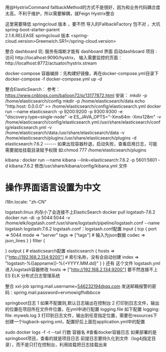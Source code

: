 用@HystrixCommand fallbackMethod的方式不是很好，因为和业务代码耦合度太高，不利于维护，所以需要解耦，就Feign Hystrix整合

这里需要降低 springcloud 版本 ，要不然 导入的FallbackFactory 包不对 ，大坑
<artifactId>spring-boot-starter-parent</artifactId>  
<version>2.1.6.RELEASE</version>
springcloud 版本
<spring-cloud.version>Greenwich.SR1</spring-cloud.version>

整合 dashboard 坑: 服务有熔断才能有 dashboard 界面
启动dashboard 项目 : 访问 http://localhost:9090/hystrix，
输入需要监控的页面： http://localhost:8772/actuator/hystrix.stream

docker-compose 容器编排：先构建好镜像，再在docker-compose.yml目录下    docker-compose -f docker-compose.yml up -d

整合ElasticSearch： 
参考： https://www.cnblogs.com/balloon72/p/13177872.html 
安装： mkdir -p  /home/elasticsearch/config    mkdir -p  /home/elasticsearch/data   echo "http.host: 0.0.0.0" >> /home/elasticsearch/config/elasticsearch.yml
docker run --name elasticsearch -p 9200:9200 -p 9300:9300  -e "discovery.type=single-node" -e ES_JAVA_OPTS="-Xms64m -Xmx128m" -v /home/elasticsearch/config/elasticsearch.yml:/usr/share/elasticsearch/config/elasticsearch.yml -v /home/elasticsearch/data:/usr/share/elasticsearch/data -v /home/elasticsearch/plugins:/usr/share/elasticsearch/plugins -d elasticsearch:7.6.2
------ 如果出现容器秒退，启动失败，查看启用日志，可能需要就给挂载目录赋予权限 如:chmod 777 /home/elasticsearch/plugins

kibana : docker run --name kibana --link=elasticsearch:7.6.2  -p 5601:5601 -d kibana:7.6.2
修改/usr/share/kibana/config/kibana.yml 文件 
# 操作界面语言设置为中文
i18n.locale: "zh-CN"

logstash:linux 内存小了会连接不上ElasticSearch
docker pull logstash-7.6.2
docker run -di -p 5044:5044 -v /home/elk/logstash.conf:/usr/share/logstash/pipeline/logstash.conf --name logstash logstash:7.6.2
logstash.conf：logstash.conf配置
input {
    tcp {
        port => 5044
        mode => "server"
        tags => ["tags"]
                # 输入为json数据
        codec => json_lines
    }
}
filter {

}
output {
        # elasticsearch配置
        elasticsearch {
                hosts => ["http://192.168.2.134:9200"]
                # 索引名称，没有会自动创建
                index => "logstash-%{[appname]}-%{+YYYY.MM.dd}"
        }
}
还有 这个文件 logstash.yml 进入logstash容器修改   hosts => ["http://192.168.2.134:9200"]  要不然连接不上ES
ELK 分布式日志管理系统

整合 xxl-job
                   spring.mail.username=546232194@qq.com
发送邮箱报警的密码：spring.mail.password=ervmowigfhdbbcce

springboot日志 
1 如果不配置则,默认日志输出在控制台
2 打印到日志文件，输出的位置在项目所在文件件位置，在yml中进行配置 logging.file 如下配置  logging:  file: myweb.log
3 打印到日志文件，输出到任意指定位置，需要在resources下创建一个logback-spring.xml，配置好后上面在application.yml中的配置
                                                          
sudo docker logs -f -t --tail 行数 容器名  #查看docker容器日志
如果部署的是springboot项目，查看的就是项目日志
前提日志要持久化到文件（log4j指定目录），而不是只打在控制台，利用挂载把日志挂载出来


